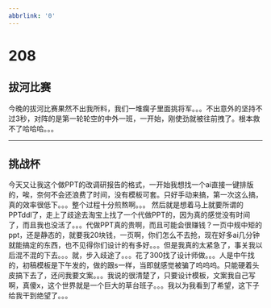 ```yaml
---
abbrlink: '0'
---
```

# 208

## 拔河比赛

今晚的拔河比赛果然不出我所料，我们一堆瘸子里面挑将军。。。不出意外的坚持不过3秒，对阵的是第一轮轮空的中外一班，一开始，刚使劲就被往前拽了。根本救不了哈哈哈。。。
***

## 挑战杯

今天又让我这个做PPT的改调研报告的格式，一开始我想找一个ai直接一键排版的，唉，奈何不会还浪费了时间，没有模板可套。只好手动来搞，第一次这么搞，真的效率很低下。。。整个过程十分煎熬啊。。。
然后就是想着马上就要所谓的PPTddl了，走上了歧途去淘宝上找了一个代做PPT的，因为真的感觉没有时间了，而且我也没活了。。。代做PPT真的贵啊，而且可能会很赚钱？一页中规中矩的ppt，还是静态的，就要我20块钱，一页啊，你们怎么不去抢，现在好多ai几分钟就能搞定的东西，也不见得你们设计的有多好。。。但是我真的太紧急了，事关我以后混不混的下去。。。就，步入歧途了。。。花了300找了设计师做。。。人是中午找的，初稿模板是下午发的，做的跟s一样，当即就感觉被骗了呜呜呜。只能硬着头皮搞下去了，还问我要文案。。。我说的很清楚了，只要设计模板，文案我自己写啊，真傻x，这个世界就是一个巨大的草台班子。。。我以为我看到了希望，这下子给我干到绝望了。。。
